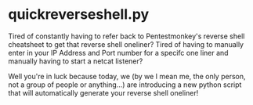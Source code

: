 # quickreverseshell.py
Tired of constantly having to refer back to Pentestmonkey's reverse shell cheatsheet to get that reverse shell oneliner?
Tired of having to manually enter in your IP Address and Port number for a specifc one liner and manually having to start a netcat listener?

Well you're in luck because today, we (by we I mean me, the only person, not a group of people or anything...) are introducing a new python script that will automatically generate your reverse shell oneliner!
